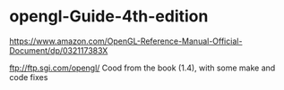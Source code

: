 # opengl-Guide-4th-edition
https://www.amazon.com/OpenGL-Reference-Manual-Official-Document/dp/032117383X

ftp://ftp.sgi.com/opengl/
Cood from the book (1.4), with some make and code fixes



